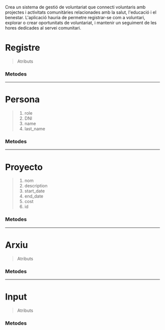 Crea un sistema de gestió de voluntariat que connecti voluntaris amb projectes i activitats comunitàries relacionades amb la salut, l'educació i el benestar. L'aplicació hauria de permetre registrar-se com a voluntari, explorar o crear oportunitats de voluntariat, i mantenir un seguiment de les hores dedicades al servei comunitari.


# Registre

> Atributs

### Metodes

---

# Persona

> 1. role
> 2. DNI
> 3. name
> 4. last_name

### Metodes

---

# Proyecto

> 1. nom
> 2. description
> 3. start_date
> 4. end_date
> 5. cost
> 6. id

### Metodes

---

# Arxiu

> Atributs

### Metodes

---

# Input

> Atributs

### Metodes
